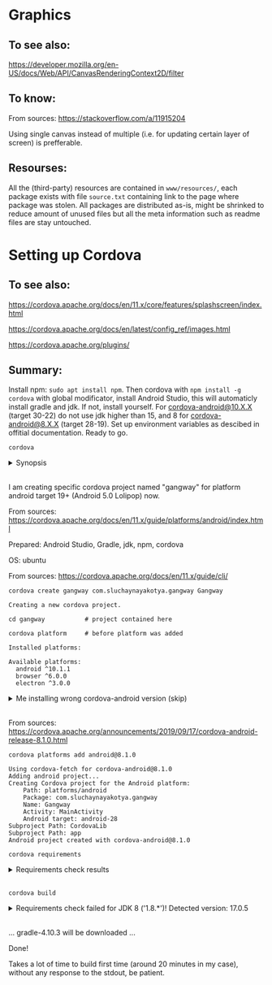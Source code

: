 # Graphics

## To see also:

https://developer.mozilla.org/en-US/docs/Web/API/CanvasRenderingContext2D/filter

## To know:

From sources:
https://stackoverflow.com/a/11915204

Using single canvas instead of multiple (i.e. for updating certain layer of screen) is prefferable.

## Resourses:

All the (third-party) resources are contained in `www/resources/`, each package exists with file `source.txt` containing link to the page where package was stolen. All packages are distributed as-is, might be shrinked to reduce amount of unused files but all the meta information such as readme files are stay untouched.

# Setting up Cordova

## To see also:

https://cordova.apache.org/docs/en/11.x/core/features/splashscreen/index.html

https://cordova.apache.org/docs/en/latest/config_ref/images.html

https://cordova.apache.org/plugins/

## Summary:

Install npm: `sudo apt install npm`. Then cordova with `npm install -g cordova` with global modificator, install Android Studio, this will automaticly install gradle and jdk. If not, install yourself. For cordova-android@10.X.X (target 30-22) do not use jdk higher than 15, and 8 for cordova-android@8.X.X (target 28-19). Set up environment variables as descibed in offitial documentation. Ready to go.

`cordova`

<details>
<summary>Synopsis</summary>

```
    cordova command [options]

Global Commands
    create ............................. Create a project
    help ............................... Get help for a command
    telemetry .......................... Turn telemetry collection on or off
    config ............................. Set, get, delete, edit, and list global cordova options

Project Commands
    info ............................... Generate project information
    requirements ....................... Checks and print out all the requirements
                                            for platforms specified

    platform ........................... Manage project platforms
    plugin ............................. Manage project plugins

    prepare ............................ Copy files into platform(s) for building
    compile ............................ Build platform(s)
    clean .............................. Cleanup project from build artifacts

    run ................................ Run project
                                            (including prepare && compile)
    serve .............................. Run project with a local webserver
                                            (including prepare)

Learn more about command options using 'cordova help <command>'

Aliases
    build -> cordova prepare && cordova compile
    emulate -> cordova run --emulator

Options
    -v, --version ...................... prints out this utility's version
    -d, --verbose ...................... debug mode produces verbose log output for all activity,
    --no-update-notifier ............... disables check for CLI updates
    --nohooks .......................... suppress executing hooks
                                         (taking RegExp hook patterns as parameters)

Examples
    cordova create myApp org.apache.cordova.myApp myApp
    cordova plugin add cordova-plugin-camera
    cordova platform add android
    cordova plugin add cordova-plugin-camera --nosave
    cordova platform add android --nosave
    cordova requirements android
    cordova build android --verbose
    cordova run android
    cordova build android --release -- --keystore="..\android.keystore" --storePassword=android --alias=mykey
    cordova config ls
```

</details>
<br>

I am creating specific cordova project named "gangway" for platform android target 19+ (Android 5.0 Lolipop) now.

From sources:
https://cordova.apache.org/docs/en/11.x/guide/platforms/android/index.html

Prepared: Android Studio, Gradle, jdk, npm, cordova

OS: ubuntu

From sources:
https://cordova.apache.org/docs/en/11.x/guide/cli/

`cordova create gangway com.sluchaynayakotya.gangway Gangway`
```
Creating a new cordova project.
```

`cd gangway           # project contained here`

`cordova platform     # before platform was added`
```
Installed platforms:

Available platforms:
  android ^10.1.1
  browser ^6.0.0
  electron ^3.0.0
```

<details>
<summary>Me installing wrong cordova-android version (skip)</summary>

`cordova platform add android`
```
Using cordova-fetch for cordova-android@^10.1.1
Adding android project...
Creating Cordova project for the Android platform:
	Path: platforms/android
	Package: com.sluchaynayakotya.gangway
	Name: Gangway
	Activity: MainActivity
	Android target: android-30
Subproject Path: CordovaLib
Subproject Path: app
Android project created with cordova-android@10.1.2
```

`cordova platform ls`
```
Installed platforms:
  android 10.1.2
Available platforms:
  browser ^6.0.0
  electron ^3.0.0
```

From sources:
https://cordova.apache.org/docs/en/latest/guide/platforms/android/index.html

```
cordova-android Version (current)   10.X.X
Supported Android API-Levels        22 - 30
Equivalent Android Version          5.1 - 11.0.0
```

`sdkmanager "platforms;android-30"`
```
Packages to install: - Sources for Android 30 (sources;android-30) [ which is Android 11.0 (R) ]
```

I use Android Studio for that. If using Android Studio then check only "Android SDK Platform 30" checkbox.

<details>
<summary>Me trying to use older target (fail)</summary>

Run instead:

`sdkmanager "platforms;android-22"`
```
Packages to install: - Sources for Android 22 (sources;android-22) [ which is Android 5.1 (Lolipop) ]
```

Now I experiensing
```
Android target: not installed
Please install the Android SDK Platform "platforms;android-30"
```
using command `cordova requirements`. I want specific platform to be used (android-22), not suggested by cordova itself.

From sources:
https://stackoverflow.com/a/33000822
https://stackoverflow.com/questions/29542008/changing-the-android-target-of-a-cordova-project#comment47408281_29543385
https://stackoverflow.com/a/32672214
https://stackoverflow.com/a/30029371

Variants:
  1. remove android platform via `cordova platform rm android`, then install platform using current target version I need ( `cordova platform add android@4.1.0` );
  2. make changes in `platforms/android/project.properties` and `platforms/android/CordovaLib/project.properties`, additionally in file `platfomrs/android/AndroidManifest.xml` (which is not exist in my case);
  3. install specific cordova version using target I need by default.

Results:
  1. `cordova platform update android@4.1.0` or `cordova platform add android@4.1.0` giving
```
The package at "/home/USER/cordova/gangway/node_modules/cordova-android" does not appear to implement the Cordova Platform API.
Error: Package name must look like: com.company.Name
```
  2. does nothing;
  3. do not want.

Also experimenting with first variant fricked up JAVA_HOME variable lol.

So the solution is to install required target and chill.

-------------------

</details>
<br>

`cordova requirements`
```
Requirements check results for android:
Java JDK: installed 17.0.5
Android SDK: installed true
Android target: installed android-33,android-32,android-30,android-22,android-15,Google Inc.:Google APIs:15
Gradle: installed /home/USER/Programs/gradle-7.5.1/bin/gradle
```

If `Android SDK: not installed` then check `ANDROID_SDK_ROOT` variable, path must be global. Checkout ~/.bashrc for given variables (or /etc/profile ?), save via `source ~/.bashrc`.
F.e. `~/Android/Sdk` should become `/home/USER/Android/Sdk`.
Same for `Gradle: not installed` message.

`less ~/.bashrc`
```
GRADLE_HOME="/home/USER/Programs/gradle-7.5.1/bin"
export PATH="$GRADLE_HOME:$PATH"
export JAVA_HOME="/usr/lib/jvm/java-17-openjdk-amd64"
export ANDROID_SDK_ROOT="/home/USER/Android/Sdk"
export PATH=$PATH:$ANDROID_SDK_ROOT/platform-tools/
export PATH=$PATH:$ANDROID_SDK_ROOT/cmdline-tools/latest/bin/
export PATH=$PATH:$ANDROID_SDK_ROOT/emulator/
export PATH=$PATH:$ANDROID_SDK_ROOT/build-tools/
```

Ensure that `java-17-openjdk-amd64` is wrong and causes errors shown below.

`cordova build`

<details>
<summary>Unsupported class file major version 61</summary>

```
Checking Java JDK and Android SDK versions
ANDROID_SDK_ROOT=/home/USER/Android/Sdk (recommended setting)
ANDROID_HOME=undefined (DEPRECATED)
Using Android SDK: /home/USER/Android/Sdk
Starting a Gradle Daemon (subsequent builds will be faster)

Deprecated Gradle features were used in this build, making it incompatible with Gradle 8.0.

You can use '--warning-mode all' to show the individual deprecation warnings and determine if they come from your own scripts or plugins.

See https://docs.gradle.org/7.5.1/userguide/command_line_interface.html#sec:command_line_warnings

BUILD SUCCESSFUL in 31s
1 actionable task: 1 executed
Subproject Path: CordovaLib
Subproject Path: app
Downloading https://services.gradle.org/distributions/gradle-7.1.1-all.zip
..............10%...............20%...............30%...............40%..............50%...............60%...............70%...............80%..............90%...............100%

Welcome to Gradle 7.1.1!

Here are the highlights of this release:
 - Faster incremental Java compilation
 - Easier source set configuration in the Kotlin DSL

For more details see https://docs.gradle.org/7.1.1/release-notes.html

Starting a Gradle Daemon (subsequent builds will be faster)

FAILURE: Build failed with an exception.

* Where:
Settings file '/home/USER/cordova/gangway/platforms/android/settings.gradle'

* What went wrong:
Could not compile settings file '/home/USER/cordova/gangway/platforms/android/settings.gradle'.
> startup failed:
  General error during conversion: Unsupported class file major version 61

...

BUILD FAILED in 4m 55s
Command failed with exit code 1: /home/USER/cordova/gangway/platforms/android/gradlew cdvBuildDebug -b /home/USER/cordova/gangway/platforms/android/build.gradle
```

Solution:

From sources:
https://stackoverflow.com/a/70621309

Add `org.gradle.java.home=/usr/lib/jvm/java-16-openjdk-amd64` in file `/home/USER/cordova/gangway/platforms/android/gradle.properties`.

Ensure that `java-16-openjdk-amd64` is wrong and causes errors shown below.

-------------------

</details>
<br>

<details>
<summary>processDebugMainManifest FAILED</summary>

Using gradle-7.1.1 gives nothing.

Result after using `org.gradle.java.home=/usr/lib/jvm/java-16-openjdk-amd64`:
```
Checking Java JDK and Android SDK versions
ANDROID_SDK_ROOT=/home/USER/Android/Sdk (recommended setting)
ANDROID_HOME=undefined (DEPRECATED)
Using Android SDK: /home/USER/Android/Sdk
Subproject Path: CordovaLib
Subproject Path: app
Starting a Gradle Daemon, 1 incompatible Daemon could not be reused, use --status for details
Warning: Mapping new ns http://schemas.android.com/repository/android/common/02 to old ns http://schemas.android.com/repository/android/common/01

...

Warning: unexpected element (uri:"", local:"base-extension"). Expected elements are <{}codename>,<{}layoutlib>,<{}api-level>
> Task :app:processDebugMainManifest FAILED

FAILURE: Build failed with an exception.

* What went wrong:
Execution failed for task ':app:processDebugMainManifest'.
> Unable to make field private final java.lang.String java.io.File.path accessible: module java.base does not "opens java.io" to unnamed module @5cbd3c8a

* Try:
Run with --stacktrace option to get the stack trace. Run with --info or --debug option to get more log output. Run with --scan to get full insights.

* Get more help at https://help.gradle.org

Deprecated Gradle features were used in this build, making it incompatible with Gradle 8.0.

You can use '--warning-mode all' to show the individual deprecation warnings and determine if they come from your own scripts or plugins.

See https://docs.gradle.org/7.1.1/userguide/command_line_interface.html#sec:command_line_warnings

BUILD FAILED in 6m 49s
16 actionable tasks: 16 executed
Command failed with exit code 1: /home/USER/cordova/gangway/platforms/android/gradlew cdvBuildDebug -b /home/USER/cordova/gangway/platforms/android/build.gradle
```

Solution:

From sources:
https://stackoverflow.com/a/70563876

Use jdk-15

-------------------

</details>
<br>

```
Checking Java JDK and Android SDK versions
ANDROID_SDK_ROOT=/home/USER/Android/Sdk (recommended setting)
ANDROID_HOME=undefined (DEPRECATED)
Using Android SDK: /home/USER/Android/Sdk
Subproject Path: CordovaLib
Subproject Path: app
Starting a Gradle Daemon, 2 incompatible Daemons could not be reused, use --status for details
Warning: Mapping new ns http://schemas.android.com/repository/android/common/02 to old ns http://schemas.android.com/repository/android/common/01

...

Warning: unexpected element (uri:"", local:"base-extension"). Expected elements are <{}codename>,<{}layoutlib>,<{}api-level>

> Task :CordovaLib:compileDebugJavaWithJavac
Note: Some input files use or override a deprecated API.
Note: Recompile with -Xlint:deprecation for details.

Deprecated Gradle features were used in this build, making it incompatible with Gradle 8.0.

You can use '--warning-mode all' to show the individual deprecation warnings and determine if they come from your own scripts or plugins.

See https://docs.gradle.org/7.1.1/userguide/command_line_interface.html#sec:command_line_warnings

BUILD SUCCESSFUL in 1m 37s
48 actionable tasks: 33 executed, 15 up-to-date
Built the following apk(s):
        /home/USER/cordova/gangway/platforms/android/app/build/outputs/apk/debug/app-debug.apk
```

Good!

Ok, but my machine has Android 5.0 so min target must be android-19, and current target has to be android-28 according to cordova-android@8.1.0.

So I must do this all over again...

`cordova platforms rm android`
```
Removing android from cordova.platforms array in package.json
```

-------------------

</details>
<br>

From sources:
https://cordova.apache.org/announcements/2019/09/17/cordova-android-release-8.1.0.html

`cordova platforms add android@8.1.0`
```
Using cordova-fetch for cordova-android@8.1.0
Adding android project...
Creating Cordova project for the Android platform:
	Path: platforms/android
	Package: com.sluchaynayakotya.gangway
	Name: Gangway
	Activity: MainActivity
	Android target: android-28
Subproject Path: CordovaLib
Subproject Path: app
Android project created with cordova-android@8.1.0
```

`cordova requirements`

<details>
<summary>Requirements check results</summary>

```
Requirements check results for android:
Java JDK: installed 17.0.5
Android SDK: not installed
Failed to find 'ANDROID_HOME' environment variable. Try setting it manually.
Detected 'avdmanager' command at /home/USER/Android/Sdk/cmdline-tools/latest/bin but no 'tools/bin' directory found near.
Try reinstall Android SDK or update your PATH to include valid path to SDK/tools/bin directory.
Android target: not installed
Please install Android target / API level: "android-28".

Hint: Open the SDK manager by running: /home/USER/Android/Sdk/cmdline-tools/latest/bin/sdkmanager
You will require:
1. "SDK Platform" for API level android-28
2. "Android SDK Platform-tools (latest)
3. "Android SDK Build-tools" (latest)
Gradle: installed /home/USER/Programs/gradle-7.1.1/bin/gradle
Some of requirements check failed
```

cordova-android@8.1.0 need ANDROID_HOME variable to be set; target android-28 need to be installed.

See how all it's done in summary "Me installing wrong cordova-android version".

-------------------------

</details>
<br>

`cordova build`

<details>
<summary>Requirements check failed for JDK 8 ('1.8.*')! Detected version: 17.0.5</summary>

```
Checking Java JDK and Android SDK versions
ANDROID_SDK_ROOT=/home/USER/Android/Sdk (recommended setting)
ANDROID_HOME=/home/USER/Android/Sdk (DEPRECATED)
Requirements check failed for JDK 8 ('1.8.*')! Detected version: 17.0.5
Check your ANDROID_SDK_ROOT / JAVA_HOME / PATH environment variables.
```

cordova-android@8.1.0 need JDK version 8.

From sources:
https://stackoverflow.com/a/60964530

`sudo update-alternatives --config java`

`sudo update-alternatives --config javac`

----------------

</details>
<br>

... gradle-4.10.3 will be downloaded ...

Done!

Takes a lot of time to build first time (around 20 minutes in my case), without any response to the stdout, be patient.
